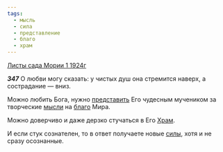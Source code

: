 ```yaml
---
tags:
  - мысль
  - сила
  - представление
  - благо
  - храм
---
```


[Листы сада Мории 1 1924г](https://127.0.0.1:4002/agni/1924)

___347___
О любви могу сказать: у чистых душ она стремится наверх, а сострадание — вниз.   

Можно любить Бога, нужно [представить](../../../tags/#представление) Его чудесным мучеником за творческие [мысли](../../../tags/#мысль) на [благо](../../../tags/#благо) Мира.   

Можно доверчиво и даже дерзко стучаться в Его [Храм](../../../tags/#храм).   

И если стук сознателен, то в ответ получаете новые [силы](../../../tags/#сила), хотя и не сразу осознанные.   

